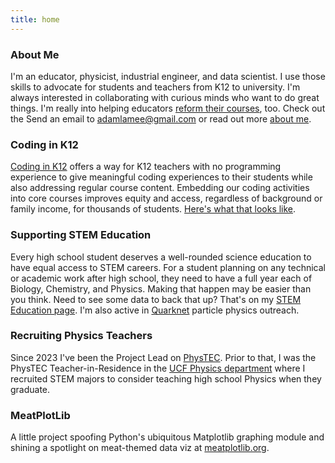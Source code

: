 ```yaml
---
title: home
---
```


### About Me  
I'm an educator, physicist, industrial engineer, and data scientist. I use those skills to advocate for students and teachers from K12 to university. I'm always interested in collaborating with curious minds who want to do great things. I'm really into helping educators [reform their courses](https://docs.google.com/presentation/d/1p0dflX85-10PLgsbPuQOciwwEDP8KGyNQ1zWrke3CWc/edit?usp=sharing), too. Check out the Send an email to adamlamee@gmail.com or read out more [about me](./about_me).  

### Coding in K12  
[Coding in K12](http://codingink12.org) offers a way for K12 teachers with no programming experience to give meaningful coding experiences to their students while also addressing regular course content. Embedding our coding activities into core courses improves equity and access, regardless of background or family income, for thousands of students. [Here's what that looks like](http://codingink12.org).  

### Supporting STEM Education  
Every high school student deserves a well-rounded science education to have equal access to STEM careers. For a student planning on any technical or academic work after high school, they need to have a full year each of Biology, Chemistry, and Physics. Making that happen may be easier than you think. Need to see some data to back that up? That's on my [STEM Education page](./stem_ed). I'm also active in [Quarknet](https://quarknet.org/) particle physics outreach.

### Recruiting Physics Teachers  
Since 2023 I've been the Project Lead on [PhysTEC](https://phystec.org/). Prior to that, I was the PhysTEC Teacher-in-Residence in the [UCF Physics department](https://sciences.ucf.edu/physics/) where I recruited STEM majors to consider teaching high school Physics when they graduate.

### MeatPlotLib  
A little project spoofing Python's ubiquitous Matplotlib graphing module and shining a spotlight on meat-themed data viz at [meatplotlib.org](./meatplotlib).  
